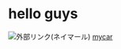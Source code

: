 # hello guys
![外部リンク(ネイマール)](https://upload.wikimedia.org/wikipedia/commons/2/22/Neymar_Barcelona_presentation_1.jpg)
[mycar](https://16-2505-058-4.github.io/enPiT2018-yamaguchi/mycar"mycarへジャンプ")  
